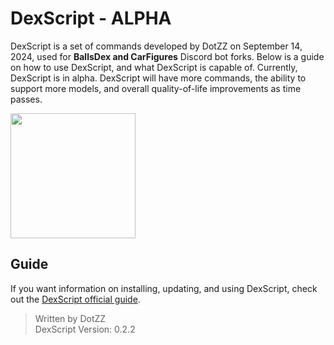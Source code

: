 # DexScript - ALPHA

DexScript is a set of commands developed by DotZZ on September 14, 2024, used for **BallsDex and CarFigures** Discord bot forks.
Below is a guide on how to use DexScript, and what DexScript is capable of.
Currently, DexScript is in alpha. DexScript will have more commands, the ability to support more models, and overall quality-of-life improvements as time passes.

<img src="https://i.imgur.com/uKfx0qO.png" width="200"> 

## Guide

If you want information on installing, updating, and using DexScript, check out the [DexScript official guide](https://github.com/Dotsian/DexScript/wiki).

> Written by DotZZ <br>
> DexScript Version: 0.2.2
